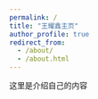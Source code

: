 ```yaml
---
permalink: /
title: "王耀鑫主页"
author_profile: true
redirect_from: 
  - /about/
  - /about.html
---
```


这里是介绍自己的内容
